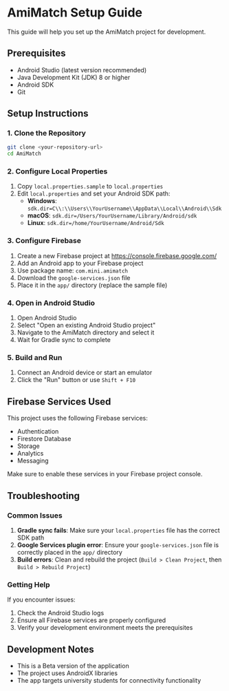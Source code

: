 # AmiMatch Setup Guide

This guide will help you set up the AmiMatch project for development.

## Prerequisites

- Android Studio (latest version recommended)
- Java Development Kit (JDK) 8 or higher
- Android SDK
- Git

## Setup Instructions

### 1. Clone the Repository

```bash
git clone <your-repository-url>
cd AmiMatch
```

### 2. Configure Local Properties

1. Copy `local.properties.sample` to `local.properties`
2. Edit `local.properties` and set your Android SDK path:
   - **Windows**: `sdk.dir=C\\:\\Users\\YourUsername\\AppData\\Local\\Android\\Sdk`
   - **macOS**: `sdk.dir=/Users/YourUsername/Library/Android/sdk`
   - **Linux**: `sdk.dir=/home/YourUsername/Android/Sdk`

### 3. Configure Firebase

1. Create a new Firebase project at https://console.firebase.google.com/
2. Add an Android app to your Firebase project
3. Use package name: `com.mini.amimatch`
4. Download the `google-services.json` file
5. Place it in the `app/` directory (replace the sample file)

### 4. Open in Android Studio

1. Open Android Studio
2. Select "Open an existing Android Studio project"
3. Navigate to the AmiMatch directory and select it
4. Wait for Gradle sync to complete

### 5. Build and Run

1. Connect an Android device or start an emulator
2. Click the "Run" button or use `Shift + F10`

## Firebase Services Used

This project uses the following Firebase services:
- Authentication
- Firestore Database
- Storage
- Analytics
- Messaging

Make sure to enable these services in your Firebase project console.

## Troubleshooting

### Common Issues

1. **Gradle sync fails**: Make sure your `local.properties` file has the correct SDK path
2. **Google Services plugin error**: Ensure your `google-services.json` file is correctly placed in the `app/` directory
3. **Build errors**: Clean and rebuild the project (`Build > Clean Project`, then `Build > Rebuild Project`)

### Getting Help

If you encounter issues:
1. Check the Android Studio logs
2. Ensure all Firebase services are properly configured
3. Verify your development environment meets the prerequisites

## Development Notes

- This is a Beta version of the application
- The project uses AndroidX libraries
- The app targets university students for connectivity functionality